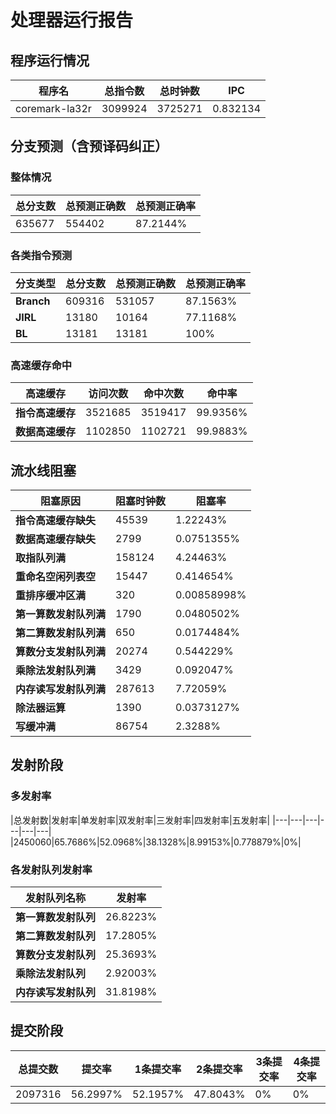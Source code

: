 # 处理器运行报告
## 程序运行情况
|程序名|总指令数|总时钟数|IPC|
|---|---|---|---|
|coremark-la32r|3099924|3725271|0.832134|

## 分支预测（含预译码纠正）
### 整体情况
|总分支数|总预测正确数|总预测正确率|
|---|---|---|
|635677|554402|87.2144%|

### 各类指令预测
|分支类型|总分支数|总预测正确数|总预测正确率|
|---|---|---|---|
|**Branch**| 609316 | 531057 | 87.1563%|
|**JIRL**| 13180 | 10164 | 77.1168%|
|**BL**| 13181 | 13181 | 100%|

### 高速缓存命中
|高速缓存|访问次数|命中次数|命中率|
|---|---|---|---|
|**指令高速缓存**| 3521685 | 3519417 | 99.9356%|
|**数据高速缓存**| 1102850 | 1102721 | 99.9883%|
## 流水线阻塞
|阻塞原因|阻塞时钟数|阻塞率|
|---|---|---|
|**指令高速缓存缺失**| 45539 | 1.22243%|
|**数据高速缓存缺失**| 2799 | 0.0751355%|
|**取指队列满**| 158124 | 4.24463%|
|**重命名空闲列表空**|15447 | 0.414654%|
|**重排序缓冲区满**|320 | 0.00858998%|
|**第一算数发射队列满**|1790 | 0.0480502%|
|**第二算数发射队列满**|650 | 0.0174484%|
|**算数分支发射队列满**|20274 | 0.544229%|
|**乘除法发射队列满**|3429 | 0.092047%|
|**内存读写发射队列满**|287613 | 7.72059%|
|**除法器运算**|1390 | 0.0373127%|
|**写缓冲满**|86754 | 2.3288%|

## 发射阶段
### 多发射率
|总发射数|发射率|单发射率|双发射率|三发射率|四发射率|五发射率|
|---|---|---|---|---|---|
|2450060|65.7686%|52.0968%|38.1328%|8.99153%|0.778879%|0%|

### 各发射队列发射率
|发射队列名称|发射率|
|---|---|
|**第一算数发射队列**|26.8223%|
|**第二算数发射队列**|17.2805%|
|**算数分支发射队列**|25.3693%|
|**乘除法发射队列**|2.92003%|
|**内存读写发射队列**|31.8198%|

## 提交阶段
|总提交数|提交率|1条提交率|2条提交率|3条提交率|4条提交率|
|---|---|---|---|---|---|
|2097316|56.2997%|52.1957%|47.8043%|0%|0%|
